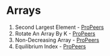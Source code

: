 # Arrays
1) Second Largest Element - [ProPeers](https://www.naukri.com/code360/problems/second-largest-element-in-the-array_873375)
2) Rotate An Array By K - [ProPeers](https://www.naukri.com/code360/problems/rotate-array_1230543)
3) Non-Decreasing Array - [ProPeers](https://www.naukri.com/code360/problems/non-decreasing-array_699920)
4) Equilibrium Index - [ProPeers](https://www.naukri.com/code360/problems/equilibrium-index_893014)
